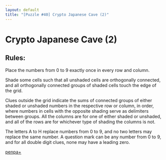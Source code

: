 ```yaml
---
layout: default
title: "[Puzzle #40] Crypto Japanese Cave (2)"
---
```


# Crypto Japanese Cave (2)

## Rules:

Place the numbers from 0 to 9 exactly once in every row and column.

Shade some cells such that all unshaded cells are orthogonally connected, and all orthogonally connected groups of shaded cells touch the edge of the grid.

Clues outside the grid indicate the sums of connected groups of either shaded or unshaded numbers in the respective row or column, in order, where numbers in cells with the opposite shading serve as delimiters between groups. All the columns are for one of either shaded or unshaded, and all of the rows are for whichever type of shading the columns is not.

The letters A to H replace numbers from 0 to 9, and no two letters may replace the same number. A question mark can be any number from 0 to 9, and for all double digit clues, none may have a leading zero. 

[penpa+](https://tinyurl.com/27u4b7oy)

